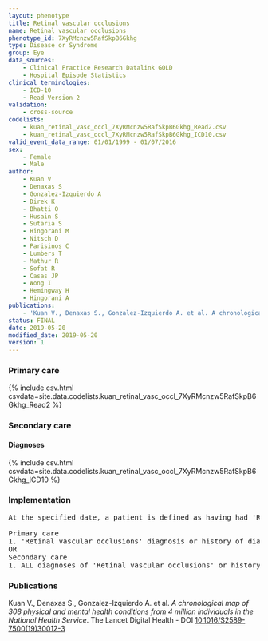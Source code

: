 ```yaml
---
layout: phenotype
title: Retinal vascular occlusions
name: Retinal vascular occlusions
phenotype_id: 7XyRMcnzw5RafSkpB6Gkhg 
type: Disease or Syndrome
group: Eye
data_sources: 
    - Clinical Practice Research Datalink GOLD
    - Hospital Episode Statistics
clinical_terminologies: 
    - ICD-10
    - Read Version 2
validation: 
    - cross-source
codelists: 
    - kuan_retinal_vasc_occl_7XyRMcnzw5RafSkpB6Gkhg_Read2.csv
    - kuan_retinal_vasc_occl_7XyRMcnzw5RafSkpB6Gkhg_ICD10.csv
valid_event_data_range: 01/01/1999 - 01/07/2016
sex: 
    - Female
    - Male
author: 
    - Kuan V
    - Denaxas S
    - Gonzalez-Izquierdo A
    - Direk K
    - Bhatti O
    - Husain S
    - Sutaria S
    - Hingorani M
    - Nitsch D
    - Parisinos C
    - Lumbers T
    - Mathur R
    - Sofat R
    - Casas JP
    - Wong I
    - Hemingway H
    - Hingorani A
publications: 
    - 'Kuan V., Denaxas S., Gonzalez-Izquierdo A. et al. A chronological map of 308 physical and mental health conditions from 4 million individuals in the National Health Service. The Lancet Digital Health - DOI: 10.1016/S2589-7500(19)30012-3' 
status: FINAL
date: 2019-05-20
modified_date: 2019-05-20
version: 1
---
```

### Primary care 
{% include csv.html csvdata=site.data.codelists.kuan_retinal_vasc_occl_7XyRMcnzw5RafSkpB6Gkhg_Read2 %}
### Secondary care 
#### Diagnoses 
{% include csv.html csvdata=site.data.codelists.kuan_retinal_vasc_occl_7XyRMcnzw5RafSkpB6Gkhg_ICD10 %}
### Implementation 
<pre>At the specified date, a patient is defined as having had 'Retinal vascular occlusions' IF they meet the criteria for any of the following on or before the specified date. The earliest date on which the individual meets any of the following criteria on or before the specified date is defined as the first event date:

Primary care
1. 'Retinal vascular occlusions' diagnosis or history of diagnosis during a consultation 
OR
Secondary care
1. ALL diagnoses of 'Retinal vascular occlusions' or history of diagnosis during a hospitalization</pre> 
 
### Publications 
Kuan V., Denaxas S., Gonzalez-Izquierdo A. et al. _A chronological map of 308 physical and mental health conditions from 4 million individuals in the National Health Service_. The Lancet Digital Health - DOI <a href='https://www.thelancet.com/journals/landig/article/PIIS2589-7500(19)30012-3/fulltext'>10.1016/S2589-7500(19)30012-3</a>